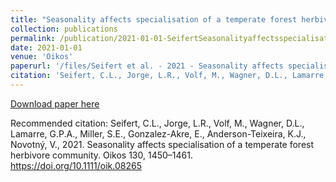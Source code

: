 ```yaml
---
title: "Seasonality affects specialisation of a temperate forest herbivore community"
collection: publications
permalink: /publication/2021-01-01-SeifertSeasonalityaffectsspecialisation2021
date: 2021-01-01
venue: 'Oikos'
paperurl: '/files/Seifert et al. - 2021 - Seasonality affects specialisation of a temperate .pdf'
citation: 'Seifert, C.L., Jorge, L.R., Volf, M., Wagner, D.L., Lamarre, G.P.A., Miller, S.E., Gonzalez-Akre, E., Anderson-Teixeira, K.J., Novotný, V., 2021. Seasonality affects specialisation of a temperate forest herbivore community. Oikos 130, 1450–1461. https://doi.org/10.1111/oik.08265'
---
```


<a href='/files/Seifert et al. - 2021 - Seasonality affects specialisation of a temperate .pdf'>Download paper here</a>

Recommended citation: Seifert, C.L., Jorge, L.R., Volf, M., Wagner, D.L., Lamarre, G.P.A., Miller, S.E., Gonzalez-Akre, E., Anderson-Teixeira, K.J., Novotný, V., 2021. Seasonality affects specialisation of a temperate forest herbivore community. Oikos 130, 1450–1461. https://doi.org/10.1111/oik.08265